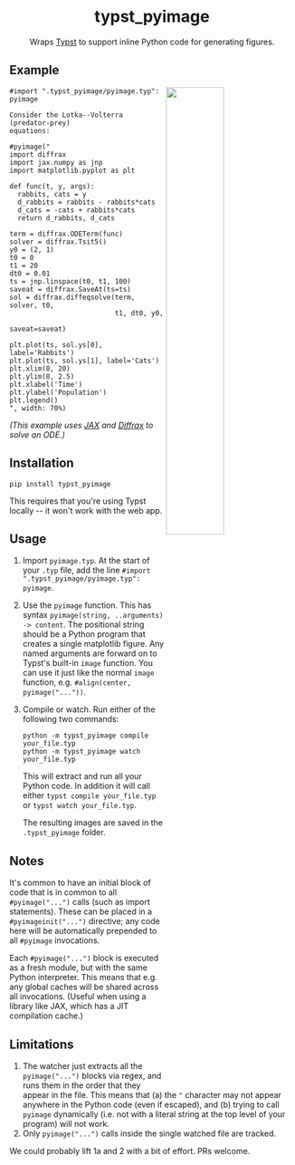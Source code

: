 <h1 align="center">typst_pyimage</h1>

<p align="center">Wraps <a href="https://github.com/typst/typst">Typst</a> to support inline Python code for generating figures.</p>

## Example

<img align="right" width="45%" src="https://raw.githubusercontent.com/patrick-kidger/typst_pyimage/main/imgs/lotka_volterra.png">

```typst
#import ".typst_pyimage/pyimage.typ": pyimage

Consider the Lotka--Volterra (predator-prey)
equations:

#pyimage("
import diffrax
import jax.numpy as jnp
import matplotlib.pyplot as plt

def func(t, y, args):
  rabbits, cats = y
  d_rabbits = rabbits - rabbits*cats
  d_cats = -cats + rabbits*cats
  return d_rabbits, d_cats

term = diffrax.ODETerm(func)
solver = diffrax.Tsit5()
y0 = (2, 1)
t0 = 0
t1 = 20
dt0 = 0.01
ts = jnp.linspace(t0, t1, 100)
saveat = diffrax.SaveAt(ts=ts)
sol = diffrax.diffeqsolve(term, solver, t0,
                          t1, dt0, y0,
                          saveat=saveat)

plt.plot(ts, sol.ys[0], label='Rabbits')
plt.plot(ts, sol.ys[1], label='Cats')
plt.xlim(0, 20)
plt.ylim(0, 2.5)
plt.xlabel('Time')
plt.ylabel('Population')
plt.legend()
", width: 70%)
```

_(This example uses [JAX](https://github.com/google/jax) and [Diffrax](https://github.com/patrick-kidger/diffrax) to solve an ODE.)_

## Installation

```
pip install typst_pyimage
```

This requires that you're using Typst locally -- it won't work with the web app.

## Usage

1. Import `pyimage.typ`. At the start of your `.typ` file, add the line `#import ".typst_pyimage/pyimage.typ": pyimage`.

2. Use the `pyimage` function. This has syntax `pyimage(string, ..arguments) -> content`. The positional string should be a Python program that creates a single matplotlib figure. Any named arguments are forward on to Typst's built-in `image` function. You can use it just like the normal `image` function, e.g. `#align(center, pyimage("..."))`.

3. Compile or watch. Run either of the following two commands:
    ```
    python -m typst_pyimage compile your_file.typ
    python -m typst_pyimage watch your_file.typ
    ```
    This will extract and run all your Python code. In addition it will call either `typst compile your_file.typ` or `typst watch your_file.typ`.

    The resulting images are saved in the `.typst_pyimage` folder.

## Notes

It's common to have an initial block of code that is in common to all `#pyimage("...")` calls (such as import statements). These can be placed in a `#pyimageinit("...")` directive; any code here will be automatically prepended to all `#pyimage` invocations.

Each `#pyimage("...")` block is executed as a fresh module, but with the same Python interpreter. This means that e.g. any global caches will be shared across all invocations. (Useful when using a library like JAX, which has a JIT compilation cache.)

## Limitations

1. The watcher just extracts all the `pyimage("...")` blocks via regex, and runs them in the order that they appear in the file. This means that (a) the `"` character may not appear anywhere in the Python code (even if escaped), and (b) trying to call `pyimage` dynamically (i.e. not with a literal string at the top level of your program) will not work.
2. Only `pyimage("...")` calls inside the single watched file are tracked.

We could probably lift 1a and 2 with a bit of effort. PRs welcome.
